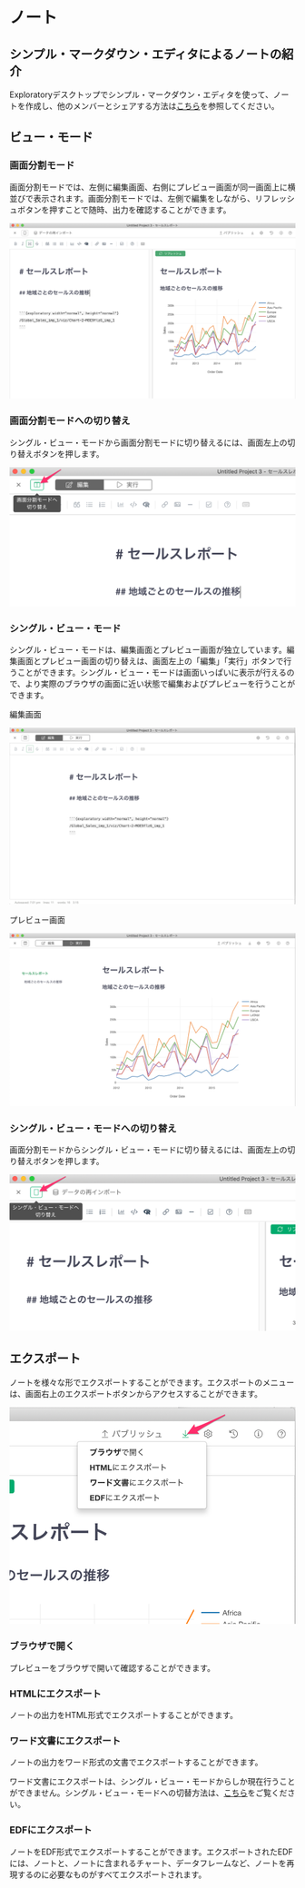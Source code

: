 
# ノート

## シンプル・マークダウン・エディタによるノートの紹介

Exploratoryデスクトップでシンプル・マークダウン・エディタを使って、ノートを作成し、他のメンバーとシェアする方法は[こちら](https://exploratory.io/note/2ac8ae888097/VMX6SSV0nc)を参照してください。



## ビュー・モード

### 画面分割モード


画面分割モードでは、左側に編集画面、右側にプレビュー画面が同一画面上に横並びで表示されます。画面分割モードでは、左側で編集をしながら、リフレッシュボタンを押すことで随時、出力を確認することができます。

![](images/note1ja.png)


### 画面分割モードへの切り替え

シングル・ビュー・モードから画面分割モードに切り替えるには、画面左上の切り替えボタンを押します。

![](images/note4ja.png)





### シングル・ビュー・モード

シングル・ビュー・モードは、編集画面とプレビュー画面が独立しています。編集画面とプレビュー画面の切り替えは、画面左上の「編集」「実行」ボタンで行うことができます。シングル・ビュー・モードは画面いっぱいに表示が行えるので、より実際のブラウザの画面に近い状態で編集およびプレビューを行うことができます。

編集画面

![](images/note6ja.png)

プレビュー画面

![](images/note2ja.png)


### シングル・ビュー・モードへの切り替え

画面分割モードからシングル・ビュー・モードに切り替えるには、画面左上の切り替えボタンを押します。


![](images/note3ja.png)



## エクスポート

ノートを様々な形でエクスポートすることができます。エクスポートのメニューは、画面右上のエクスポートボタンからアクセスすることができます。

![](images/note5ja.png)


### ブラウザで開く

プレビューをブラウザで開いて確認することができます。


### HTMLにエクスポート

ノートの出力をHTML形式でエクスポートすることができます。

### ワード文書にエクスポート

ノートの出力をワード形式の文書でエクスポートすることができます。

ワード文書にエクスポートは、シングル・ビュー・モードからしか現在行うことができません。シングル・ビュー・モードへの切替方法は、[こちら](#shingurubymdohenorie)をご覧ください。


### EDFにエクスポート

ノートをEDF形式でエクスポートすることができます。エクスポートされたEDFには、ノートと、ノートに含まれるチャート、データフレームなど、ノートを再現するのに必要なものがすべてエクスポートされます。
